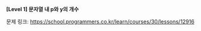**[Level 1] 문자열 내 p와 y의 개수**

문제 링크: https://school.programmers.co.kr/learn/courses/30/lessons/12916
